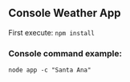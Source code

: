 ## Console Weather App

First execute: ```npm install```

### Console command example:
``` node app -c "Santa Ana" ```
